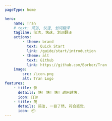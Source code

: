 ```yaml
---
pageType: home

hero:
    name: Tran
    # text: 简洁, 快速, 划词翻译
    tagline: 简洁, 快速, 划词翻译
    actions:
        - theme: brand
          text: Quick Start
          link: /guide/start/introduction
        - theme: alt
          text: Github
          link: https://github.com/Borber/Tran
    image:
        src: /icon.png
        alt: Tran Logo
features:
    - title: 快
      details: 快! 快! 快! 越用越快.
      icon: 🏃🏻‍♀️
    - title: 简
      details: 简洁, 一目了然, 符合直觉.
      icon: 📦
---
```

